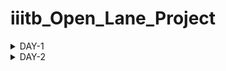 # iiitb_Open_Lane_Project
<details>
    
<summary>DAY-1</summary>

# Introduction

**OpenLane** is an open-source digital ASIC (Application-Specific Integrated Circuit) flow that automates the entire process of designing and fabricating digital chips. It is developed by efabless and Google Cloud, and it aims to democratize chip design by making it more accessible to a wider community of designers, especially for those who may not have access to expensive commercial tools.OpenLane provides a complete end-to-end flow for designing and fabricating digital ASICs. This includes steps like synthesis, floorplanning, placement, routing, and more. It also incorporates various open-source tools and libraries to streamline the process.One of the significant advantages of OpenLane is that it can work with various Process Design Kits (PDKs), including the SkyWater 130nm PDK (process design kit).

**SkyWater 130 PDK:** The SkyWater 130nm PDK, often referred to as Sky130 PDK, is a Process Design Kit provided by SkyWater Technology Foundry. It contains all the essential components, models, and data necessary for designing integrated circuits using the SkyWater Technology's 130nm CMOS process.

A **Process Design Kit** is a collection of files (such as technology files, cell libraries, and models) provided by a semiconductor foundry to enable chip designers to create layouts and designs that are compatible with the foundry's manufacturing process. It serves as a bridge between the designer and the fabrication facilities.

![image](https://github.com/amith-bharadwaj/iiitb_Open_Lane_Project/assets/84613258/95020f0b-3abc-4cbc-b0c5-a3bdb2b5508a)

![image](https://github.com/amith-bharadwaj/iiitb_Open_Lane_Project/assets/84613258/1ee989eb-7f5a-4bef-8c73-7ff665737caf)

**Foundry IPs (Intellectual Properties)** refer to pre-designed and pre-verified functional blocks or modules that are provided by semiconductor foundries for integration into custom or semi-custom integrated circuits. These IPs serve as building blocks that designers can use to construct larger and more complex integrated circuits without having to design these components from scratch.

## Open Source Digital Asic Design

![image](https://github.com/amith-bharadwaj/iiitb_Open_Lane_Project/assets/84613258/58499c4e-3016-47ad-bcdf-632e2060ba5e)

**Open-source digital ASIC** (Application-Specific Integrated Circuit) design refers to the practice of creating custom integrated circuits using open-source tools, libraries, and methodologies. This approach aims to make the process of designing and fabricating ASICs more accessible and transparent to a wider community of designers.
Here are key aspects of open-source digital ASIC design:

**Tools and Flows:** Open-source tools like OpenROAD, Yosys, Magic, and Qflow are used to automate various stages of the ASIC design process, including synthesis, placement, routing, and verification. These tools are typically available for free and can be modified or extended by the community.

**Libraries and IP Blocks:** Open-source libraries provide a collection of pre-designed digital blocks, such as standard cells, memories, and interfaces. These can be used as building blocks for creating custom ASICs. Additionally, open-source IP cores (e.g., processors, communication controllers) are available for integration.

![image](https://github.com/amith-bharadwaj/iiitb_Open_Lane_Project/assets/84613258/4c410f2e-8cf6-481b-b98f-543a8d2f31d1)

The RTL to GDSII (Register-Transfer Level to Graphic Data System II) flow is the process of transforming a digital circuit design described in RTL (Register-Transfer Level) into a physical layout that can be manufactured as an integrated circuit. Here's a simplified explanation of the steps involved:

**RTL Design:** At the RTL level, the designer describes the behavior of the digital circuit using a hardware description language (HDL) like Verilog or VHDL.

**Synthesis:** RTL synthesis translates the behavioral RTL code into a gate-level netlist.Timing constraints are also defined at this stage.

**Floorplanning**: Floorplanning involves determining the placement of major blocks (like CPU, memory, I/O) on the chip.It considers factors like area, power, signal routing, and clock distribution.

**Placement**:Placement involves determining the precise location of each gate and flip-flop on the chip.
The goal is to minimize wire lengths and optimize for performance.

**Clock Tree Synthesis (CTS)**: CTS involves creating a well-distributed clock network to ensure synchronous operation of the circuit.
Clock signals need to reach all parts of the chip at roughly the same time.

**Routing**:This step involves creating the physical wires (metal tracks) that connect the gates and flip-flops.
Global routing defines the general path, while detailed routing refines the connections.

**Physical Verification:** This step involves checking the layout for rule violations, such as minimum spacing between wires, proper width of connections, etc.
DRC (Design Rule Checking) and LVS (Layout versus Schematic) checks are performed.
Extraction:

**Static Timing Analysis (STA):** STA verifies that the circuit meets timing requirements (setup, hold times, etc.).
It considers gate delays, interconnect delays, and clock skew.

**Final Verification:** Final checks are performed to ensure that the layout adheres to all design rules and constraints.

**GDSII Generation:** GDSII is a file format that describes the physical layout of the integrated circuit.
It includes information about layers, polygons, and other details needed for fabrication.

**Tape-Out:** The GDSII file is sent to a semiconductor foundry for manufacturing.

![image](https://github.com/amith-bharadwaj/iiitb_Open_Lane_Project/assets/84613258/6b4e55cb-23f8-4142-9440-c80b0b91876b)

## Lab Work

```
cd OpenLane
make mount
./flow.tcl -interactive

```
![image](https://github.com/amith-bharadwaj/iiitb_Open_Lane_Project/assets/84613258/4e41b51f-48fe-4a5e-8f53-5a7c6219d5e5)

```
package require openlane 0.9
prep -design picorv32a
```
### Synthesis
Type the command below to perform synthesis
```
run_synthesis
```
The report and netlist generated can be seen below.

![Screenshot from 2023-09-10 19-58-37](https://github.com/amith-bharadwaj/iiitb_Open_Lane_Project/assets/84613258/ef50e0f3-818a-4e7d-bbc5-32a7449bc222)

![image](https://github.com/amith-bharadwaj/iiitb_Open_Lane_Project/assets/84613258/b125cb7e-af61-4c9f-8116-e10cdaea6eb0)


### Flop Ratio

The flop ratio can be calculated by dividing the number of D flip flops with the total number of cells.Here there are **1596** D Flip Flops and **10104**cells. Therefore the flop ratio is **0.15796**.

</details>

<details>
    
<summary>DAY-2</summary>

# Good floorplan vs bad floorplan and introduction to library cells

## Floor Planning

![image](https://github.com/amith-bharadwaj/iiitb_Open_Lane_Project/assets/84613258/85afa22e-5cb4-4282-a0e6-db6de0dc9ebd)

In semiconductor manufacturing, floor planning refers to the initial phase of designing the physical layout of an integrated circuit (IC) on a silicon wafer. This step is crucial in organizing the various components, including transistors, resistors, capacitors, and interconnects, to optimize performance, power consumption, and space utilization.

**Block Placement:** Floor planning involves deciding where to place different functional blocks or modules on the silicon die. These blocks represent specific components like processing units, memory cells, input/output interfaces, and other specialized circuits.

**Interconnect Planning:** It encompasses planning the routes or pathways that will connect various blocks on the chip. Well-designed interconnects are essential for ensuring efficient data flow between different components.

**Power Grid Planning:** Floor planning also addresses the distribution of power across the chip. This includes determining the locations of power sources and how they will be distributed to ensure consistent and reliable power supply to all components.

**Clock Distribution:** Planning the distribution of clock signals is critical for synchronizing operations across different parts of the chip. Proper clock distribution minimizes timing issues and ensures reliable operation.

**Area Allocation:** Deciding how much physical space each block or functional unit should occupy on the die is part of floor planning. This allocation is influenced by factors like performance requirements, power constraints, and manufacturing considerations.

**I/O Planning:** Determining the placement and arrangement of input and output pads or pins is crucial for connecting the chip to external devices.

**Heat Dissipation and Thermal Considerations:** Floor planning also takes into account heat dissipation. Efficient placement of components can help manage the heat generated during operation.

**Design Constraints:** Various constraints, such as area limitations, power budgets, and performance targets, must be considered during floor planning.

**Iterative Process:** Floor planning is an iterative process. Designers often go through multiple iterations to fine-tune the layout based on simulations, performance analysis, and other considerations.

### Preplacement cells

In semiconductor chip design, "preplaced cells" (also known as "macrocells" or "hard macros") refer to predefined and fixed blocks of logic or functional elements that are placed on the chip layout before the automated placement and routing process begins. These preplaced cells are typically designed to perform specific functions and are inserted into the chip's layout in predetermined locations.

### Decoupling Capacitors

In floor planning for semiconductor chip design, decoupling capacitors play a critical role in ensuring stable and noise-free power distribution to various components on the chip. They are strategically placed in the layout to mitigate voltage fluctuations and reduce electromagnetic interference (EMI).

### Power Planning

It involves strategically organizing and distributing power supply networks across the chip to ensure reliable and efficient power delivery to all functional blocks and components. 

### Placement and Routing

**Placement**:Placement in semiconductor design is the phase where electronic components such as transistors, logic gates, and memory cells are arranged on a silicon wafer or chip. It involves selecting the locations for these components to optimize performance, power efficiency, and thermal characteristics.

**Routing**: Routing in semiconductor design is the subsequent phase that involves creating physical connections, called metal interconnects or wires, to link the placed components. These connections enable the flow of electrical signals and power throughout the chip, establishing the desired circuit connections and paths. Routing is essential for ensuring proper functionality and performance of the integrated circuit.

## LAB Work

To run floor planning, follow the below command after synthesis.

```
run_floorplan
```
after the floor planning process is completed, the def file will be generated, go to the floorplan directory and type the following command to invoke magic for viewing the layout.

```
 magic -T /home/amith/OpenLane/pdks/vsdstdcelldesign/libs/sky130A.tech lef read /home/amith/OpenLane/designs/picorv32a/runs/RUN_2023.09.11_14.44.38/tmp/merged.max.lef def read /home/amith/OpenLane/designs/picorv32a/runs/RUN_2023.09.11_14.44.38/results/floorplan/picorv32.def &
```
![image](https://github.com/amith-bharadwaj/iiitb_Open_Lane_Project/assets/84613258/4dcda57a-d609-4320-bf7e-37420eed76bf)

![image](https://github.com/amith-bharadwaj/iiitb_Open_Lane_Project/assets/84613258/e71bbc0d-2a58-45ad-9b2c-e12668db118d)

To zoom the layout,left click and right click for creating a rectangular region, press 's' for selecting and 'z' for zooming.In the console window, type 'what' after the selecting the region to get information about that component selected.

![image](https://github.com/amith-bharadwaj/iiitb_Open_Lane_Project/assets/84613258/d3f8f5cd-bb81-4042-8c3d-84bf1b3ab702)

### Placement Optimization

Optimizing placement using **repeaters** is a key strategy in integrated circuit design to enhance signal integrity over long interconnects. When critical paths exhibit signal degradation due to length, repeaters are strategically inserted to divide the path into shorter segments. This reduces signal delay, mitigates noise, and maintains signal strength. The process involves identifying long interconnects, selecting suitable repeater locations, and sizing the repeaters appropriately.

![image](https://github.com/amith-bharadwaj/iiitb_Open_Lane_Project/assets/84613258/67e06343-6e13-4899-acc3-5d6f958d8132)

### Congestion Aware Placement 
To perform the placement and view the layout, perform the following commands.

```
run_placement
magic -T /home/amith/OpenLane/pdks/vsdstdcelldesign/libs/sky130A.tech lef read /home/amith/OpenLane/designs/picorv32a/runs/RUN_2023.09.11_14.44.38/tmp/merged.max.lef def read /home/amith/OpenLane/designs/picorv32a/runs/RUN_2023.09.12_17.53.47/results/placement/picorv32.def &

```
![image](https://github.com/amith-bharadwaj/iiitb_Open_Lane_Project/assets/84613258/b0da7014-3496-4439-849b-25ec690129ad)

![image](https://github.com/amith-bharadwaj/iiitb_Open_Lane_Project/assets/84613258/af23df08-d209-47a7-adc2-b458211786cb)

## Cell Design Flow

Cell design flow is the systematic process followed in semiconductor engineering to create and optimize individual functional blocks, or cells, that form the building blocks of integrated circuits (ICs).The flow typically begins with specification and architectural design, where the functionality, features, and interfaces of the cell are defined.

![image](https://github.com/amith-bharadwaj/iiitb_Open_Lane_Project/assets/84613258/108bd7de-0d04-4099-9aa8-be8615d265c9)

![image](https://github.com/amith-bharadwaj/iiitb_Open_Lane_Project/assets/84613258/6c9a93b0-390e-475f-8479-ddfbd49efa80)

![image](https://github.com/amith-bharadwaj/iiitb_Open_Lane_Project/assets/84613258/83bde8a6-bdb8-4df3-9671-ed7f49ce15aa)

## Characterization Flow

A configuration file containing models,tech files,spice netlist and simulation commands is given as input to GUNA.This software will generate timing,noise and power models.

![image](https://github.com/amith-bharadwaj/iiitb_Open_Lane_Project/assets/84613258/dee73b9b-820d-49ad-86e3-45b170ece5ef)

## Timing threshold

defintion |	Value
-------------- | --------------
slew_low_rise_thr	| 20% 
slew_high_rise_thr | 80% 
slew_low_fall_thr |	20% 
slew_high_fall_thr |	80% 
in_rise_thr	| 50% 
in_fall_thr |	50% 
out_rise_thr |	50% 
out_fall_thr | 50% 

### Propagation Delay and Transition Time 

#### Propagation Delay 

The time difference between when the transitional input reaches 50% of its final value and when the output reaches 50% of its final value. Poor choice of threshold values lead to negative delay values. Even thought you have taken good threshold values, sometimes depending upon how good or bad the slew, the dealy might be still +ve or -ve.

**Propagation delay = time(out_thr) - time(in_thr)**

#### Transition Time

The time it takes the signal to move between states is the transition time , where the time is measured between 10% and 90% or 20% to 80% of the signal levels.

**Rise transition time = time(slew_high_rise_thr) - time (slew_low_rise_thr)**

**Low transition time = time(slew_high_fall_thr) - time (slew_low_fall_thr)**


</details>

